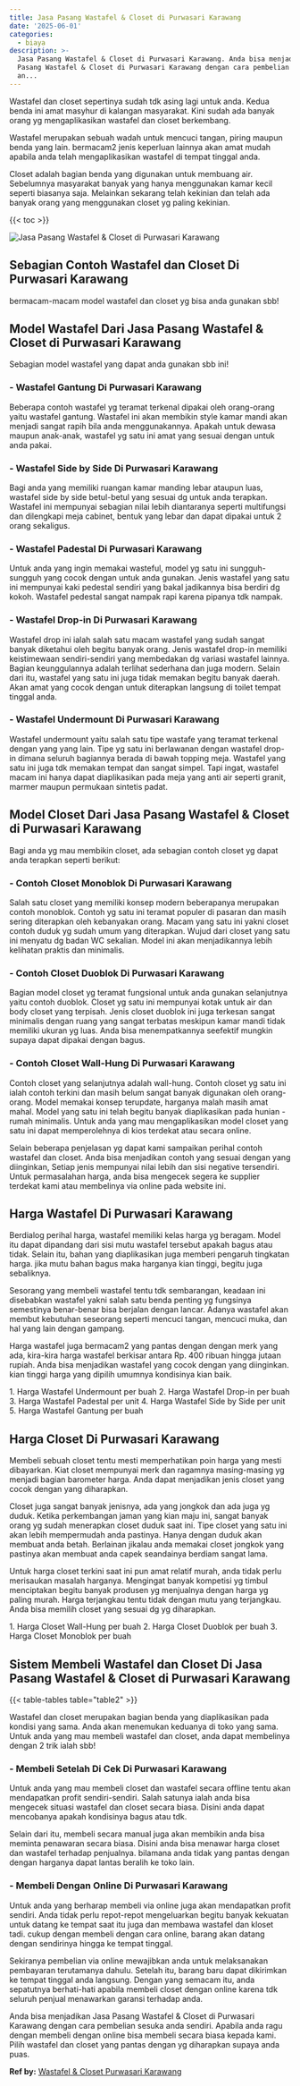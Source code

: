 ```yaml
---
title: Jasa Pasang Wastafel & Closet di Purwasari Karawang
date: '2025-06-01'
categories:
  - biaya
description: >-
  Jasa Pasang Wastafel & Closet di Purwasari Karawang. Anda bisa menjadikan Jasa
  Pasang Wastafel & Closet di Purwasari Karawang dengan cara pembelian sesuka
  an...
---
```


Wastafel dan closet sepertinya sudah tdk asing lagi untuk anda. Kedua benda ini amat masyhur di kalangan masyarakat. Kini sudah ada banyak orang yg mengaplikasikan wastafel dan closet berkembang.

Wastafel merupakan sebuah wadah untuk mencuci tangan, piring maupun benda yang lain. bermacam2 jenis keperluan lainnya akan amat mudah apabila anda telah mengaplikasikan wastafel di tempat tinggal anda.

Closet adalah bagian benda yang digunakan untuk membuang air. Sebelumnya masyarakat banyak yang hanya menggunakan kamar kecil seperti biasanya saja. Melainkan sekarang telah kekinian dan telah ada banyak orang yang menggunakan closet yg paling kekinian.

{{< toc >}}

![Jasa Pasang Wastafel & Closet di Purwasari Karawang](/images/wastafel-closet-murah65.png)

## Sebagian Contoh Wastafel dan Closet Di Purwasari Karawang

bermacam-macam model wastafel dan closet yg bisa anda gunakan sbb!

## Model Wastafel Dari Jasa Pasang Wastafel & Closet di Purwasari Karawang

Sebagian model wastafel yang dapat anda gunakan sbb ini!

### \- Wastafel Gantung Di Purwasari Karawang

Beberapa contoh wastafel yg teramat terkenal dipakai oleh orang-orang yaitu wastafel gantung. Wastafel ini akan membikin style kamar mandi akan menjadi sangat rapih bila anda menggunakannya. Apakah untuk dewasa maupun anak-anak, wastafel yg satu ini amat yang sesuai dengan untuk anda pakai.

### \- Wastafel Side by Side Di Purwasari Karawang

Bagi anda yang memiliki ruangan kamar manding lebar ataupun luas, wastafel side by side betul-betul yang sesuai dg untuk anda terapkan. Wastafel ini mempunyai sebagian nilai lebih diantaranya seperti multifungsi dan dilengkapi meja cabinet, bentuk yang lebar dan dapat dipakai untuk 2 orang sekaligus.

### \- Wastafel Padestal Di Purwasari Karawang

Untuk anda yang ingin memakai wasteful, model yg satu ini sungguh-sungguh yang cocok dengan untuk anda gunakan. Jenis wastafel yang satu ini mempunyai kaki pedestal sendiri yang bakal jadikannya bisa berdiri dg kokoh. Wastafel pedestal sangat nampak rapi karena pipanya tdk nampak.

### \- Wastafel Drop-in Di Purwasari Karawang

Wastafel drop ini ialah salah satu macam wastafel yang sudah sangat banyak diketahui oleh begitu banyak orang. Jenis wastafel drop-in memiliki keistimewaan sendiri-sendiri yang membedakan dg variasi wastafel lainnya. Bagian keunggulannya adalah terlihat sederhana dan juga modern. Selain dari itu, wastafel yang satu ini juga tidak memakan begitu banyak daerah. Akan amat yang cocok dengan untuk diterapkan langsung di toilet tempat tinggal anda.

### \- Wastafel Undermount Di Purwasari Karawang

Wastafel undermount yaitu salah satu tipe wastafe yang teramat terkenal dengan yang yang lain. Tipe yg satu ini berlawanan dengan wastafel drop-in dimana seluruh bagiannya berada di bawah topping meja. Wastafel yang satu ini juga tdk memakan tempat dan sangat simpel. Tapi ingat, wastafel macam ini hanya dapat diaplikasikan pada meja yang anti air seperti granit, marmer maupun permukaan sintetis padat.

## Model Closet Dari Jasa Pasang Wastafel & Closet di Purwasari Karawang

Bagi anda yg mau membikin closet, ada sebagian contoh closet yg dapat anda terapkan seperti berikut:

### \- Contoh Closet Monoblok Di Purwasari Karawang

Salah satu closet yang memiliki konsep modern beberapanya merupakan contoh monoblok. Contoh yg satu ini teramat populer di pasaran dan masih sering diterapkan oleh kebanyakan orang. Macam yang satu ini yakni closet contoh duduk yg sudah umum yang diterapkan. Wujud dari closet yang satu ini menyatu dg badan WC sekalian. Model ini akan menjadikannya lebih kelihatan praktis dan minimalis.

### \- Contoh Closet Duoblok Di Purwasari Karawang

Bagian model closet yg teramat fungsional untuk anda gunakan selanjutnya yaitu contoh duoblok. Closet yg satu ini mempunyai kotak untuk air dan body closet yang terpisah. Jenis closet duoblok ini juga terkesan sangat minimalis dengan ruang yang sangat terbatas meskipun kamar mandi tidak memiliki ukuran yg luas. Anda bisa menempatkannya seefektif mungkin supaya dapat dipakai dengan bagus.

### \- Contoh Closet Wall-Hung Di Purwasari Karawang

Contoh closet yang selanjutnya adalah wall-hung. Contoh closet yg satu ini ialah contoh terkini dan masih belum sangat banyak digunakan oleh orang-orang. Model memakai konsep terupdate, harganya malah masih amat mahal. Model yang satu ini telah begitu banyak diaplikasikan pada hunian - rumah minimalis. Untuk anda yang mau mengaplikasikan model closet yang satu ini dapat memperolehnya di kios terdekat atau secara online.

Selain beberapa penjelasan yg dapat kami sampaikan perihal contoh wastafel dan closet. Anda bisa menjadikan contoh yang sesuai dengan yang diinginkan, Setiap jenis mempunyai nilai lebih dan sisi negative tersendiri. Untuk permasalahan harga, anda bisa mengecek segera ke supplier terdekat kami atau membelinya via online pada website ini.

## Harga Wastafel Di Purwasari Karawang

Berdialog perihal harga, wastafel memiliki kelas harga yg beragam. Model itu dapat dipandang dari sisi mutu wastafel tersebut apakah bagus atau tidak. Selain itu, bahan yang diaplikasikan juga memberi pengaruh tingkatan harga. jika mutu bahan bagus maka harganya kian tinggi, begitu juga sebaliknya.

Sesorang yang membeli wastafel tentu tdk sembarangan, keadaan ini disebabkan wastafel yakni salah satu benda penting yg fungsinya semestinya benar-benar bisa berjalan dengan lancar. Adanya wastafel akan membut kebutuhan seseorang seperti mencuci tangan, mencuci muka, dan hal yang lain dengan gampang.

Harga wastafel juga bermacam2 yang pantas dengan dengan merk yang ada, kira-kira harga wastafel berkisar antara Rp. 400 ribuan hingga jutaan rupiah. Anda bisa menjadikan wastafel yang cocok dengan yang diinginkan. kian tinggi harga yang dipilih umumnya kondisinya kian baik.

1\. Harga Wastafel Undermount per buah 2. Harga Wastafel Drop-in per buah 3. Harga Wastafel Padestal per unit 4. Harga Wastafel Side by Side per unit 5. Harga Wastafel Gantung per buah

## Harga Closet Di Purwasari Karawang

Membeli sebuah closet tentu mesti memperhatikan poin harga yang mesti dibayarkan. Kiat closet mempunyai merk dan ragamnya masing-masing yg menjadi bagian barometer harga. Anda dapat menjadikan jenis closet yang cocok dengan yang diharapkan.

Closet juga sangat banyak jenisnya, ada yang jongkok dan ada juga yg duduk. Ketika perkembangan jaman yang kian maju ini, sangat banyak orang yg sudah menerapkan closet duduk saat ini. Tipe closet yang satu ini akan lebih mempermudah anda pastinya. Hanya dengan duduk akan membuat anda betah. Berlainan jikalau anda memakai closet jongkok yang pastinya akan membuat anda capek seandainya berdiam sangat lama.

Untuk harga closet terkini saat ini pun amat relatif murah, anda tidak perlu merisaukan masalah harganya. Mengingat banyak kompetisi yg timbul menciptakan begitu banyak produsen yg menjualnya dengan harga yg paling murah. Harga terjangkau tentu tidak dengan mutu yang terjangkau. Anda bisa memilih closet yang sesuai dg yg diharapkan.

1\. Harga Closet Wall-Hung per buah 2. Harga Closet Duoblok per buah 3. Harga Closet Monoblok per buah

## Sistem Membeli Wastafel dan Closet Di Jasa Pasang Wastafel & Closet di Purwasari Karawang

{{< table-tables table="table2" >}}

Wastafel dan closet merupakan bagian benda yang diaplikasikan pada kondisi yang sama. Anda akan menemukan keduanya di toko yang sama. Untuk anda yang mau membeli wastafel dan closet, anda dapat membelinya dengan 2 trik ialah sbb!

### \- Membeli Setelah Di Cek Di Purwasari Karawang

Untuk anda yang mau membeli closet dan wastafel secara offline tentu akan mendapatkan profit sendiri-sendiri. Salah satunya ialah anda bisa mengecek situasi wastafel dan closet secara biasa. Disini anda dapat mencobanya apakah kondisinya bagus atau tdk.

Selain dari itu, membeli secara manual juga akan membikin anda bisa meminta penawaran secara biasa. Disini anda bisa menawar harga closet dan wastafel terhadap penjualnya. bilamana anda tidak yang pantas dengan dengan harganya dapat lantas beralih ke toko lain.

### \- Membeli Dengan Online Di Purwasari Karawang

Untuk anda yang berharap membeli via online juga akan mendapatkan profit sendiri. Anda tidak perlu repot-repot mengeluarkan begitu banyak kekuatan untuk datang ke tempat saat itu juga dan membawa wastafel dan kloset tadi. cukup dengan membeli dengan cara online, barang akan datang dengan sendirinya hingga ke tempat tinggal.

Sekiranya pembelian via online mewajibkan anda untuk melaksanakan pembayaran terutamanya dahulu. Setelah itu, barang baru dapat dikirimkan ke tempat tinggal anda langsung. Dengan yang semacam itu, anda sepatutnya berhati-hati apabila membeli closet dengan online karena tdk seluruh penjual menawarkan garansi terhadap anda.

Anda bisa menjadikan Jasa Pasang Wastafel & Closet di Purwasari Karawang dengan cara pembelian sesuka anda sendiri. Apabila anda ragu dengan membeli dengan online bisa membeli secara biasa kepada kami. Pilih wastafel dan closet yang pantas dengan yg diharapkan supaya anda puas.

**Ref by:** [Wastafel & Closet Purwasari Karawang](https://id.wikipedia.org/wiki/Wastafel)
